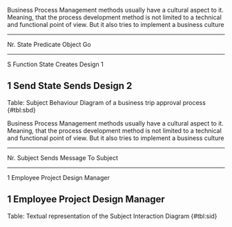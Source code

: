 
Business Process Management methods usually have a cultural aspect to it.
Meaning, that the process development method is not limited to a technical and
functional point of view. But it also tries to implement a business culture

-------------------------------------------------------------------------------
Nr.   State              Predicate	           Object		                 Go
----- ------------------ --------------------  ------------------------- ------
S     Function State     Creates               Design                    1

1     Send State         Sends                 Design                    2
-------------------------------------------------------------------------------
Table: Subject Behaviour Diagram of a business trip approval process {#tbl:sbd}

Business Process Management methods usually have a cultural aspect to it.
Meaning, that the process development method is not limited to a technical and
functional point of view. But it also tries to implement a business culture

----------------------------------------------------------------
Nr. Subject            Sends Message        To Subject
--- ------------------ -------------------- --------------------
1   Employee           Project Design       Manager

1   Employee           Project Design       Manager
----------------------------------------------------------------
Table: Textual representation of the Subject Interaction Diagram {#tbl:sid}
